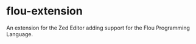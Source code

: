 # flou-extension
An extension for the Zed Editor adding support for the Flou Programming Language. 
